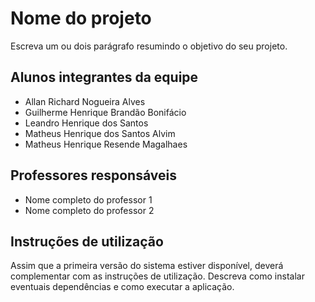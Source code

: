 # Nome do projeto
Escreva um ou dois  parágrafo resumindo o objetivo do seu projeto.

## Alunos integrantes da equipe

* Allan Richard Nogueira Alves
* Guilherme Henrique Brandão Bonifácio
* Leandro Henrique dos Santos
* Matheus Henrique dos Santos Alvim
* Matheus Henrique Resende Magalhaes



## Professores responsáveis

* Nome completo do professor 1
* Nome completo do professor 2

## Instruções de utilização

Assim que a primeira versão do sistema estiver disponível, deverá complementar com as instruções de utilização. Descreva como instalar eventuais dependências e como executar a aplicação.
